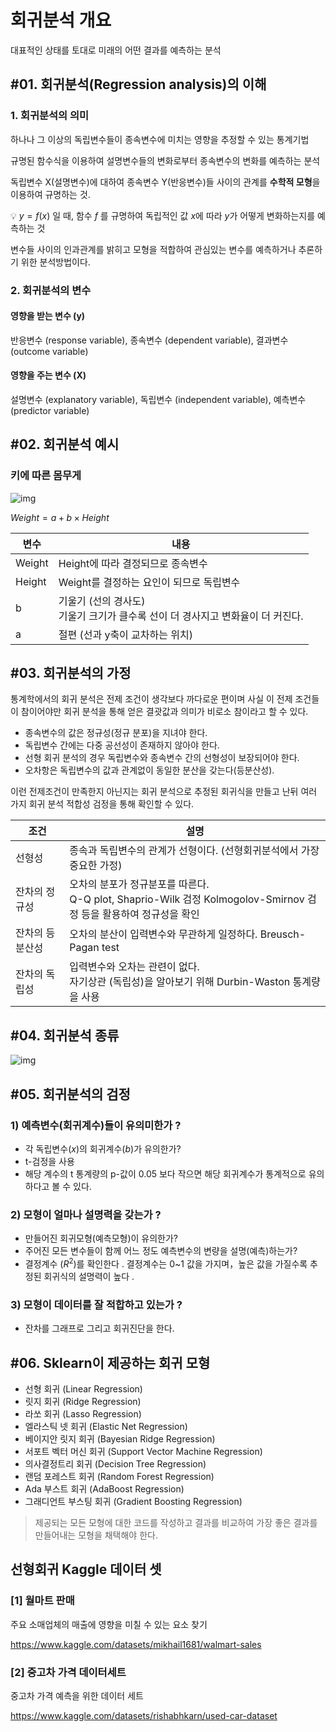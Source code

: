 # 회귀분석 개요

대표적인 상태를 토대로 미래의 어떤 결과를 예측하는 분석

## #01. 회귀분석(Regression analysis)의 이해

### 1. 회귀분석의 의미

하나나 그 이상의 독립변수들이 종속변수에 미치는 영향을 추정할 수 있는 통계기법

규명된 함수식을 이용하여 설명변수들의 변화로부터 종속변수의 변화를 예측하는 분석

독립변수 X(설명변수)에 대하여 종속변수 Y(반응변수)들 사이의 관계를 **수학적 모형**을 이용하여 규명하는 것.

💡 $y = f(x)$ 일 때, 함수 $f$ 를 규명하여 독립적인 값 $x$에 따라 $y$가 어떻게 변화하는지를 예측하는 것

변수들 사이의 인과관계를 밝히고 모형을 적합하여 관심있는 변수를 예측하거나 추론하기 위한 분석방법이다.

### 2. 회귀분석의 변수

#### 영향을 받는 변수 (y)

반응변수 (response variable), 종속변수 (dependent variable), 결과변수(outcome variable)

#### 영향을 주는 변수 (X)

설명변수 (explanatory variable), 독립변수 (independent variable), 예측변수 (predictor variable)

## #02. 회귀분석 예시

### 키에 따른 몸무게

![img](res/ols.png)

$Weight = a + b \times Height$

| 변수 | 내용 |
|---|---|
| Weight | Height에 따라 결정되므로 종속변수 |
| Height | Weight를 결정하는 요인이 되므로 독립변수 |
| b | 기울기 (선의 경사도)<br/> 기울기 크기가 클수록 선이 더 경사지고 변화율이 더 커진다. |
| a | 절편 (선과 y축이 교차하는 위치) |

## #03. 회귀분석의 가정

통계학에서의 회귀 분석은 전제 조건이 생각보다 까다로운 편이며 사실 이 전제 조건들이 참이어야만 회귀 분석을 통해 얻은 결괏값과 의미가 비로소 참이라고 할 수 있다.

- 종속변수의 값은 정규성(정규 분포)을 지녀야 한다.
- 독립변수 간에는 다중 공선성이 존재하지 않아야 한다.
- 선형 회귀 분석의 경우 독립변수와 종속변수 간의 선형성이 보장되어야 한다.
- 오차항은 독립변수의 값과 관계없이 동일한 분산을 갖는다(등분산성).

이런 전제조건이 만족한지 아닌지는 회귀 분석으로 추정된 회귀식을 만들고 난뒤 여러 가지 회귀 분석 적합성 검정을 통해 확인할 수 있다.

| 조건 | 설명 |
|---|---|
| 선형성 | 종속과 독립변수의 관계가 선형이다. (선형회귀분석에서 가장 중요한 가정) |
| 잔차의 정규성 | 오차의 분포가 정규분포를 따른다.<br/>Q-Q plot, Shaprio-Wilk 검정 Kolmogolov-Smirnov 검정 등을 활용하여 정규성을 확인 |
| 잔차의 등분산성 | 오차의 분산이 입력변수와 무관하게 일정하다. Breusch-Pagan test |
| 잔차의 독립성 | 입력변수와 오차는 관련이 없다.<br/>자기상관 (독립성)을 알아보기 위해 Durbin-Waston 통계량을 사용 |

## #04. 회귀분석 종류

![img](res/ols_type.png)

## #05. 회귀분석의 검정

### 1) 예측변수(회귀계수)들이 유의미한가 ?

- 각 독립변수($x$)의 회귀계수($b$)가 유의한가?
- t-검정을 사용
- 해당 계수의 t 통계량의 p-값이 0.05 보다 작으면 해당 회귀계수가 통계적으로 유의하다고 볼 수 있다.

### 2) 모형이 얼마나 설명력을 갖는가 ?

- 만들어진 회귀모형(예측모형)이 유의한가?
- 주어진 모든 변수들이 함께 어느 정도 예측변수의 변량을 설명(예측)하는가?
- 결정계수 ($R^2$)를 확인한다 . 결정계수는 0~1 값을 가지며，높은 값을 가질수록 추정된 회귀식의 설명력이 높다 .

### 3) 모형이 데이터를 잘 적합하고 있는가 ?

- 잔차를 그래프로 그리고 회귀진단을 한다.


## #06. Sklearn이 제공하는 회귀 모형

- 선형 회귀 (Linear Regression)
- 릿지 회귀 (Ridge Regression)
- 라쏘 회귀 (Lasso Regression)
- 엘라스틱 넷 회귀 (Elastic Net Regression)
- 베이지안 릿지 회귀 (Bayesian Ridge Regression)
- 서포트 벡터 머신 회귀 (Support Vector Machine Regression)
- 의사결정트리 회귀 (Decision Tree Regression)
- 랜덤 포레스트 회귀 (Random Forest Regression)
- Ada 부스트 회귀 (AdaBoost Regression)
- 그래디언트 부스팅 회귀 (Gradient Boosting Regression)

> 제공되는 모든 모형에 대한 코드를 작성하고 결과를 비교하여 가장 좋은 결과를 만들어내는 모형을 채택해야 한다.

## 선형회귀 Kaggle 데이터 셋

### [1] 월마트 판매

주요 소매업체의 매출에 영향을 미칠 수 있는 요소 찾기

https://www.kaggle.com/datasets/mikhail1681/walmart-sales

### [2] 중고차 가격 데이터세트

중고차 가격 예측을 위한 데이터 세트

https://www.kaggle.com/datasets/rishabhkarn/used-car-dataset

